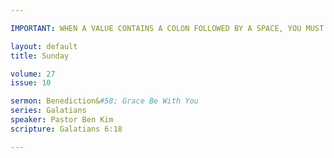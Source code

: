 ```yaml
---

IMPORTANT: WHEN A VALUE CONTAINS A COLON FOLLOWED BY A SPACE, YOU MUST USE &#58;

layout: default
title: Sunday

volume: 27
issue: 10

sermon: Benediction&#58; Grace Be With You
series: Galatians
speaker: Pastor Ben Kim
scripture: Galatians 6:18

---
```

